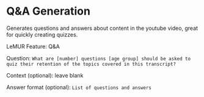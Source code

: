 # Q&A Generation
Generates questions and answers about content in the youtube video, great for quickly creating quizzes.

LeMUR Feature: Q&A 

Question:
`What are [number] questions [age group] should be asked to quiz their retention of the topics covered in this transcript?`

Context (optional): leave blank

Answer format (optional):
`List of questions and answers`
